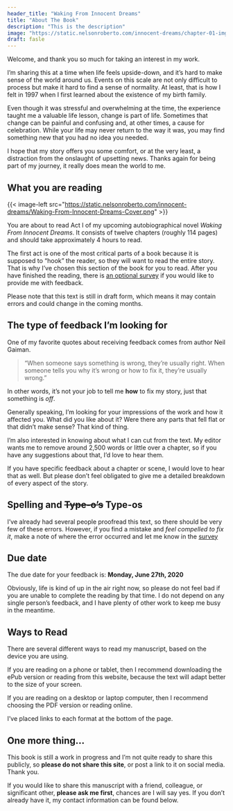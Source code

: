 ```yaml
---
header_title: "Waking From Innocent Dreams"
title: "About The Book"
description: "This is the description"
image: "https://static.nelsonroberto.com/innocent-dreams/chapter-01-img-1.jpeg"
draft: fasle
---
```


Welcome, and thank you so much for taking an interest in my work.

I’m sharing this at a time when life feels upside-down, and it’s hard to make sense of the world around us. Events on this scale are not only difficult to process but make it hard to find a sense of normality. At least, that is how I felt in 1997 when I first learned about the existence of my birth family.

Even though it was stressful and overwhelming at the time, the experience taught me a valuable life lesson, change is part of life. Sometimes that change can be painful and confusing and, at other times, a cause for celebration. While your life may never return to the way it was, you may find something new that you had no idea you needed.

I hope that my story offers you some comfort, or at the very least, a distraction from the onslaught of upsetting news. Thanks again for being part of my journey, it really does mean the world to me.

## What you are reading

{{< image-left src="https://static.nelsonroberto.com/innocent-dreams/Waking-From-Innocent-Dreams-Cover.png" >}}

You are about to read Act I of my upcoming autobiographical novel _Waking From Innocent Dreams_. It consists of twelve chapters (roughly 114 pages) and should take approximately 4 hours to read.

The first act is one of the most critical parts of a book because it is supposed to “hook” the reader, so they will want to read the entire story. That is why I’ve chosen this section of the book for you to read. After you have finished the reading, there is [an optional survey](/survey/) if you would like to provide me with feedback.

Please note that this text is still in draft form, which means it may contain errors and could change in the coming months.

## The type of feedback I’m looking for

One of my favorite quotes about receiving feedback comes from author Neil Gaiman.

> “When someone says something is wrong, they’re usually right. When someone tells you why it’s wrong or how to fix it, they’re usually wrong.”

In other words, it’s not your job to tell me **how** to fix my story, just that something is _off_.

Generally speaking, I’m looking for your impressions of the work and how it affected you. What did you like about it? Were there any parts that fell flat or that didn’t make sense? That kind of thing.

I’m also interested in knowing about what I can cut from the text. My editor wants me to remove around 2,500 words or little over a chapter, so if you have any suggestions about that, I’d love to hear them.

If you have specific feedback about a chapter or scene, I would love to hear that as well. But please don’t feel obligated to give me a detailed breakdown of every aspect of the story.

## Spelling and ~~Type-o’s~~ Type-os

I’ve already had several people proofread this text, so there should be very few of these errors. However, if you find a mistake and _feel compelled to fix it_, make a note of where the error occurred and let me know in the [survey](/survey/)

## Due date

The due date for your feedback is: **Monday, June 27th, 2020**

Obviously, life is kind of up in the air right now, so please do not feel bad if you are unable to complete the reading by that time. I do not depend on any single person’s feedback, and I have plenty of other work to keep me busy in the meantime.

## Ways to Read

There are several different ways to read my manuscript, based on the device you are using.

If you are reading on a phone or tablet, then I recommend downloading the ePub version or reading from this website, because the text will adapt better to the size of your screen.

If you are reading on a desktop or laptop computer, then I recommend choosing the PDF version or reading online.

I’ve placed links to each format at the bottom of the page.

## One more thing…

This book is still a work in progress and I’m not quite ready to share this publicly, so **please do not share this site**, or post a link to it on social media. Thank you.

If you would like to share this manuscript with a friend, colleague, or significant other, **please ask me first**, chances are I will say yes. If you don’t already have it, my contact information can be found below.
